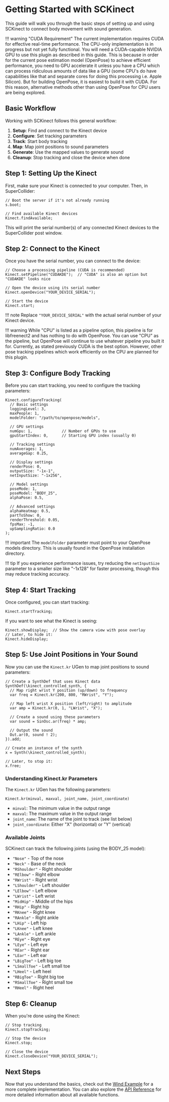 # Getting Started with SCKinect

This guide will walk you through the basic steps of setting up and using SCKinect to connect body movement with sound generation.

!!! warning "CUDA Requirement"
    The current implementation requires CUDA for effective real-time performance. The CPU-only implementation is in progress but not yet fully functional. You will need a CUDA-capable NVIDIA GPU to use this plugin as described in this guide. This is because in order for the current pose estimation model (OpenPose) to achieve efficient performance, you need to GPU accelerate it unless you have a CPU which can process ridiculous amounts of data like a GPU (some CPU's do have capabilities like that and separate cores for doing this processing i.e. Apple Silicon). But for building OpenPose, it is easiest to build it with CUDA. For this reason, alternative methods other than using OpenPose for CPU users are being explored.

## Basic Workflow

Working with SCKinect follows this general workflow:

1. **Setup**: Find and connect to the Kinect device
2. **Configure**: Set tracking parameters
3. **Track**: Start body tracking
4. **Map**: Map joint positions to sound parameters
5. **Generate**: Use the mapped values to generate sound
6. **Cleanup**: Stop tracking and close the device when done

## Step 1: Setting Up the Kinect

First, make sure your Kinect is connected to your computer. Then, in SuperCollider:

```supercollider
// Boot the server if it's not already running
s.boot;

// Find available Kinect devices
Kinect.findAvailable;
```

This will print the serial number(s) of any connected Kinect devices to the SuperCollider post window.

## Step 2: Connect to the Kinect

Once you have the serial number, you can connect to the device:

```supercollider
// Choose a processing pipeline (CUDA is recommended)
Kinect.setPipeline("CUDAKDE");  // "CUDA" is also an option but "CUDAKDE" looks nice

// Open the device using its serial number
Kinect.openDevice("YOUR_DEVICE_SERIAL");

// Start the device
Kinect.start;
```

!!! note
    Replace `"YOUR_DEVICE_SERIAL"` with the actual serial number of your Kinect device.
    
!!! warning
    While "CPU" is listed as a pipeline option, this pipeline is for libfreenect2 and has nothing to do with OpenPose. You can use "CPU" as the pipeline, but OpenPose will continue to use whatever pipeline you built it for. Currently, as stated previously CUDA is the best option. However, other pose tracking pipelines which work efficiently on the CPU are planned for this plugin.

## Step 3: Configure Body Tracking

Before you can start tracking, you need to configure the tracking parameters:

```supercollider
Kinect.configureTracking(
  // Basic settings
  loggingLevel: 3,
  maxPeople: 1,
  modelFolder: "/path/to/openpose/models",
  
  // GPU settings
  numGpu: 1,             // Number of GPUs to use
  gpuStartIndex: 0,      // Starting GPU index (usually 0)
  
  // Tracking settings
  numAverages: 1,
  averageGap: 0.25,
  
  // Display settings
  renderPose: 0,
  outputSize: "-1x-1",
  netInputSize: "-1x256",
  
  // Model settings
  poseMode: 1,
  poseModel: "BODY_25",
  alphaPose: 0.5,
  
  // Advanced settings
  alphaHeatmap: 0.5,
  partToShow: 0,
  renderThreshold: 0.05,
  fpsMax: -1,
  upSamplingRatio: 0.0
);
```

!!! important
    The `modelFolder` parameter must point to your OpenPose models directory. This is usually found in the OpenPose installation directory.
    
!!! tip
    If you experience performance issues, try reducing the `netInputSize` parameter to a smaller size like "-1x128" for faster processing, though this may reduce tracking accuracy.

## Step 4: Start Tracking

Once configured, you can start tracking:

```supercollider
Kinect.startTracking;
```

If you want to see what the Kinect is seeing:

```supercollider
Kinect.showDisplay;  // Show the camera view with pose overlay
// Later, to hide it:
Kinect.hideDisplay;
```

## Step 5: Use Joint Positions in Your Sound

Now you can use the `Kinect.kr` UGen to map joint positions to sound parameters:

```supercollider
// Create a SynthDef that uses Kinect data
SynthDef(\kinect_controlled_synth, {
  // Map right wrist Y position (up/down) to frequency
  var freq = Kinect.kr(200, 800, "RWrist", "Y");
  
  // Map left wrist X position (left/right) to amplitude
  var amp = Kinect.kr(0, 1, "LWrist", "X");
  
  // Create a sound using these parameters
  var sound = SinOsc.ar(freq) * amp;
  
  // Output the sound
  Out.ar(0, sound ! 2);
}).add;

// Create an instance of the synth
x = Synth(\kinect_controlled_synth);

// Later, to stop it:
x.free;
```

### Understanding Kinect.kr Parameters

The `Kinect.kr` UGen has the following parameters:

```supercollider
Kinect.kr(minval, maxval, joint_name, joint_coordinate)
```

- `minval`: The minimum value in the output range
- `maxval`: The maximum value in the output range
- `joint_name`: The name of the joint to track (see list below)
- `joint_coordinate`: Either "X" (horizontal) or "Y" (vertical)

### Available Joints

SCKinect can track the following joints (using the BODY_25 model):

- `"Nose"` - Top of the nose
- `"Neck"` - Base of the neck
- `"RShoulder"` - Right shoulder
- `"RElbow"` - Right elbow
- `"RWrist"` - Right wrist
- `"LShoulder"` - Left shoulder
- `"LElbow"` - Left elbow
- `"LWrist"` - Left wrist
- `"MidHip"` - Middle of the hips
- `"RHip"` - Right hip
- `"RKnee"` - Right knee
- `"RAnkle"` - Right ankle
- `"LHip"` - Left hip
- `"LKnee"` - Left knee
- `"LAnkle"` - Left ankle
- `"REye"` - Right eye
- `"LEye"` - Left eye
- `"REar"` - Right ear
- `"LEar"` - Left ear
- `"LBigToe"` - Left big toe
- `"LSmallToe"` - Left small toe
- `"LHeel"` - Left heel
- `"RBigToe"` - Right big toe
- `"RSmallToe"` - Right small toe
- `"RHeel"` - Right heel

## Step 6: Cleanup

When you're done using the Kinect:

```supercollider
// Stop tracking
Kinect.stopTracking;

// Stop the device
Kinect.stop;

// Close the device
Kinect.closeDevice("YOUR_DEVICE_SERIAL");
```

## Next Steps

Now that you understand the basics, check out the [Wind Example](examples/wind.md) for a more complete implementation. You can also explore the [API Reference](api/kinect-class.md) for more detailed information about all available functions. 
